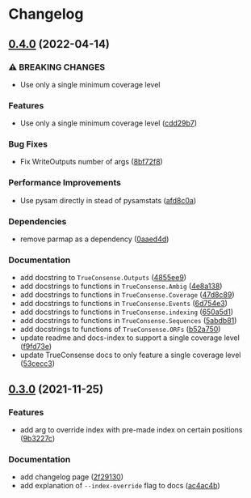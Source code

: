 # Changelog

## [0.4.0](https://www.github.com/RIVM-bioinformatics/TrueConsense/compare/v0.3.0...v0.4.0) (2022-04-14)


### ⚠ BREAKING CHANGES

* Use only a single minimum coverage level

### Features

* Use only a single minimum coverage level ([cdd29b7](https://www.github.com/RIVM-bioinformatics/TrueConsense/commit/cdd29b7a41f78680c56b932ccbc9efe40a705f60))


### Bug Fixes

* Fix WriteOutputs number of args ([8bf72f8](https://www.github.com/RIVM-bioinformatics/TrueConsense/commit/8bf72f875c850520a16ad1484c7d4019d86f83a9))


### Performance Improvements

* Use pysam directly in stead of pysamstats ([afd8c0a](https://www.github.com/RIVM-bioinformatics/TrueConsense/commit/afd8c0a9769d344ab32d90cb81b9c9368742e92d))


### Dependencies

* remove parmap as a dependency ([0aaed4d](https://www.github.com/RIVM-bioinformatics/TrueConsense/commit/0aaed4d2d803227ee1e000cea2369bf91fae0b93))


### Documentation

* add docstring to `TrueConsense.Outputs` ([4855ee9](https://www.github.com/RIVM-bioinformatics/TrueConsense/commit/4855ee94e2cc3876bdc3d89af3b51243580ecbe6))
* add docstrings to functions in `TrueConsense.Ambig` ([4e8a138](https://www.github.com/RIVM-bioinformatics/TrueConsense/commit/4e8a138f24ca253a4b73f5c9a6671c77883f34e8))
* add docstrings to functions in `TrueConsense.Coverage` ([47d8c89](https://www.github.com/RIVM-bioinformatics/TrueConsense/commit/47d8c89a2a220842559a426b193d49d562530051))
* add docstrings to functions in `TrueConsense.Events` ([6d754e3](https://www.github.com/RIVM-bioinformatics/TrueConsense/commit/6d754e3e82419e93192ae2a79440f49310062cb8))
* add docstrings to functions in `TrueConsense.indexing` ([650a5d1](https://www.github.com/RIVM-bioinformatics/TrueConsense/commit/650a5d1e41f9acca588fa7c8eed71b41b77bebd0))
* add docstrings to functions in `TrueConsense.Sequences` ([5abdb81](https://www.github.com/RIVM-bioinformatics/TrueConsense/commit/5abdb81cb5bf44846fb912b2fd4f8c2344335b89))
* add docstrings to functions of `TrueConsense.ORFs` ([b52a750](https://www.github.com/RIVM-bioinformatics/TrueConsense/commit/b52a750ed9094004e1bc90af89922d98c911b847))
* update readme and docs-index to support a single coverage level ([f9fd73e](https://www.github.com/RIVM-bioinformatics/TrueConsense/commit/f9fd73e99090ec3a70842b3df321778b29e1880c))
* update TrueConsense docs to only feature a single coverage level ([53cecc3](https://www.github.com/RIVM-bioinformatics/TrueConsense/commit/53cecc3e4fdabd50a7daa642f4afa2d91b974e86))

## [0.3.0](https://www.github.com/RIVM-bioinformatics/TrueConsense/compare/v0.2.0...v0.3.0) (2021-11-25)


### Features

* add arg to override index with pre-made index on certain positions ([9b3227c](https://www.github.com/RIVM-bioinformatics/TrueConsense/commit/9b3227c74a420dd3861cacba4058b6ab34e315a3))


### Documentation

* add changelog page ([2f29130](https://www.github.com/RIVM-bioinformatics/TrueConsense/commit/2f2913028bdd13bf067a7b27be1746241867ac3a))
* add explanation of `--index-override` flag to docs ([ac4ac4b](https://www.github.com/RIVM-bioinformatics/TrueConsense/commit/ac4ac4b9c5ce49336602fa364ccc04203741d522))
